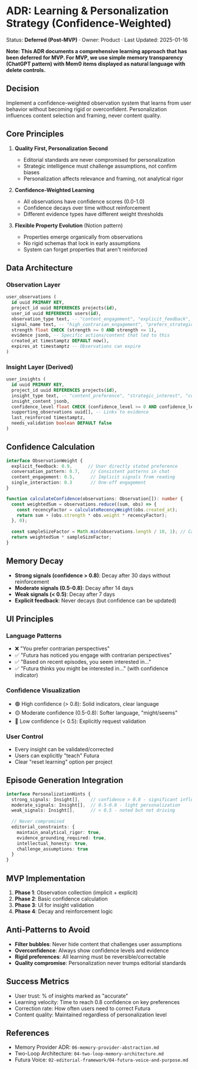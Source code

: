 # ADR: Learning & Personalization Strategy (Confidence-Weighted)

Status: **Deferred (Post-MVP)** · Owner: Product · Last Updated: 2025-01-16

<!-- MVP Note: We intentionally defer confidence-weighted learning. See PRD and Site Architecture ADR for the MVP memory transparency approach using Mem0 items with user controls. -->

**Note: This ADR documents a comprehensive learning approach that has been deferred for MVP. For MVP, we use simple memory transparency (ChatGPT pattern) with Mem0 items displayed as natural language with delete controls.**

## Decision

Implement a confidence-weighted observation system that learns from user behavior without becoming rigid or overconfident. Personalization influences content selection and framing, never content quality.

## Core Principles

1. **Quality First, Personalization Second** 
   - Editorial standards are never compromised for personalization
   - Strategic intelligence must challenge assumptions, not confirm biases
   - Personalization affects relevance and framing, not analytical rigor

2. **Confidence-Weighted Learning** 
   - All observations have confidence scores (0.0-1.0)
   - Confidence decays over time without reinforcement
   - Different evidence types have different weight thresholds

3. **Flexible Property Evolution** (Notion pattern)
   - Properties emerge organically from observations
   - No rigid schemas that lock in early assumptions
   - System can forget properties that aren't reinforced

## Data Architecture

### Observation Layer
```sql
user_observations (
  id uuid PRIMARY KEY,
  project_id uuid REFERENCES projects(id),
  user_id uuid REFERENCES users(id),
  observation_type text, -- "content_engagement", "explicit_feedback", "conversation_pattern"
  signal_name text, -- "high_contrarian_engagement", "prefers_strategic_focus"
  strength float CHECK (strength >= 0 AND strength <= 1),
  evidence jsonb, -- Specific actions/content that led to this
  created_at timestamptz DEFAULT now(),
  expires_at timestamptz -- Observations can expire
)
```

### Insight Layer (Derived)
```sql
user_insights (
  id uuid PRIMARY KEY,
  project_id uuid REFERENCES projects(id),
  insight_type text, -- "content_preference", "strategic_interest", "communication_style"  
  insight_content jsonb,
  confidence_level float CHECK (confidence_level >= 0 AND confidence_level <= 1),
  supporting_observations uuid[], -- Links to evidence
  last_reinforced timestamptz,
  needs_validation boolean DEFAULT false
)
```

## Confidence Calculation

```typescript
interface ObservationWeight {
  explicit_feedback: 0.9,      // User directly stated preference
  conversation_pattern: 0.7,    // Consistent patterns in chat
  content_engagement: 0.5,      // Implicit signals from reading
  single_interaction: 0.3       // One-off engagement
}

function calculateConfidence(observations: Observation[]): number {
  const weightedSum = observations.reduce((sum, obs) => {
    const recencyFactor = calculateRecencyWeight(obs.created_at);
    return sum + (obs.strength * obs.weight * recencyFactor);
  }, 0);
  
  const sampleSizeFactor = Math.min(observations.length / 10, 1); // Cap at 10 observations
  return weightedSum * sampleSizeFactor;
}
```

## Memory Decay

- **Strong signals (confidence > 0.8)**: Decay after 30 days without reinforcement
- **Moderate signals (0.5-0.8)**: Decay after 14 days
- **Weak signals (< 0.5)**: Decay after 7 days
- **Explicit feedback**: Never decays (but confidence can be updated)

## UI Principles

### Language Patterns
- ❌ "You prefer contrarian perspectives"
- ✅ "Futura has noticed you engage with contrarian perspectives"
- ✅ "Based on recent episodes, you seem interested in..."
- ✅ "Futura thinks you might be interested in..." (with confidence indicator)

### Confidence Visualization
- 🟢 High confidence (> 0.8): Solid indicators, clear language
- 🟡 Moderate confidence (0.5-0.8): Softer language, "might/seems"
- 🔴 Low confidence (< 0.5): Explicitly request validation

### User Control
- Every insight can be validated/corrected
- Users can explicitly "teach" Futura
- Clear "reset learning" option per project

## Episode Generation Integration

```typescript
interface PersonalizationHints {
  strong_signals: Insight[],    // confidence > 0.8 - significant influence
  moderate_signals: Insight[],  // 0.5-0.8 - light personalization
  weak_signals: Insight[],      // < 0.5 - noted but not driving
  
  // Never compromised
  editorial_constraints: {
    maintain_analytical_rigor: true,
    evidence_grounding_required: true,
    intellectual_honesty: true,
    challenge_assumptions: true
  }
}
```

## MVP Implementation

1. **Phase 1**: Observation collection (implicit + explicit)
2. **Phase 2**: Basic confidence calculation
3. **Phase 3**: UI for insight validation
4. **Phase 4**: Decay and reinforcement logic

## Anti-Patterns to Avoid

- **Filter bubbles**: Never hide content that challenges user assumptions
- **Overconfidence**: Always show confidence levels and evidence
- **Rigid preferences**: All learning must be reversible/correctable
- **Quality compromise**: Personalization never trumps editorial standards

## Success Metrics

- User trust: % of insights marked as "accurate"
- Learning velocity: Time to reach 0.8 confidence on key preferences
- Correction rate: How often users need to correct Futura
- Content quality: Maintained regardless of personalization level

## References
- Memory Provider ADR: `06-memory-provider-abstraction.md`
- Two-Loop Architecture: `04-two-loop-memory-architecture.md`
- Futura Voice: `02-editorial-framework/04-futura-voice-and-purpose.md`
